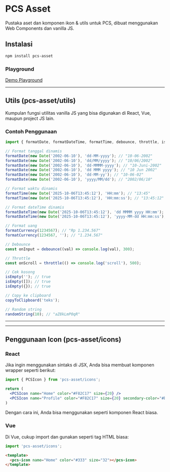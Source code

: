 
# PCS Asset


Pustaka aset dan komponen ikon & utils untuk PCS, dibuat menggunakan Web Components dan vanilla JS.

## Instalasi


```bash
npm install pcs-asset
```

### Playground


[Demo Playground](https://stellar.pcsindonesia.com/playground)

---


## Utils (pcs-asset/utils)

Kumpulan fungsi utilitas vanilla JS yang bisa digunakan di React, Vue, maupun project JS lain.


### Contoh Penggunaan

```js
import { formatDate, formatDateTime, formatTime, debounce, throttle, isEmpty, copyToClipboard, randomString, formatCurrency } from 'pcs-asset/utils';

// Format tanggal dinamis
formatDate(new Date('2002-06-10'), 'dd-MM-yyyy'); // "10-06-2002"
formatDate(new Date('2002-06-10'), 'dd/MM/yyyy'); // "10/06/2002"
formatDate(new Date('2002-06-10'), 'dd-MMMM-yyyy'); // "10-Juni-2002"
formatDate(new Date('2002-06-10'), 'dd MMM yyyy'); // "10 Jun 2002"
formatDate(new Date('2002-06-10'), 'dd-MM-yy'); // "10-06-02"
formatDate(new Date('2002-06-10'), 'yyyy/MM/dd'); // "2002/06/10"

// Format waktu dinamis
formatTime(new Date('2025-10-06T13:45:12'), 'HH:mm'); // "13:45"
formatTime(new Date('2025-10-06T13:45:12'), 'HH:mm:ss'); // "13:45:12"

// Format dateTime dinamis
formatDateTime(new Date('2025-10-06T13:45:12'), 'dd MMMM yyyy HH:mm'); // "06 Oktober 2025 13:45"
formatDateTime(new Date('2025-10-06T13:45:12'), 'yyyy-MM-dd HH:mm:ss'); // "2025-10-06 13:45:12"

// Format uang
formatCurrency(1234567); // "Rp 1.234.567"
formatCurrency(1234567, ''); // "1.234.567"

// Debounce
const onInput = debounce((val) => console.log(val), 300);

// Throttle
const onScroll = throttle(() => console.log('scroll'), 500);

// Cek kosong
isEmpty(''); // true
isEmpty([]); // true
isEmpty({}); // true

// Copy ke clipboard
copyToClipboard('teks');

// Random string
randomString(10); // "aZ8kLmP0qR"
```

---

---



## Penggunaan Icon (pcs-asset/icons)

### React

Jika ingin menggunakan sintaks <PCSIcon /> di JSX, Anda bisa membuat komponen wrapper seperti berikut:

```jsx
import { PCSIcon } from 'pcs-asset/icons';

return (
  <PCSIcon name="Home" color="#F82C17" size={20} />
  <PCSIcon name="Profile" color="#F82C17" size={20} secondary-color="#b007c2ff"  />
)
```

Dengan cara ini, Anda bisa menggunakan <PCSIcon /> seperti komponen React biasa.

### Vue

Di Vue, cukup import dan gunakan seperti tag HTML biasa:

```js
import 'pcs-asset/icons';
```

```html
<template>
  <pcs-icon name="Home" color="#333" size="32"></pcs-icon>
</template>
```
